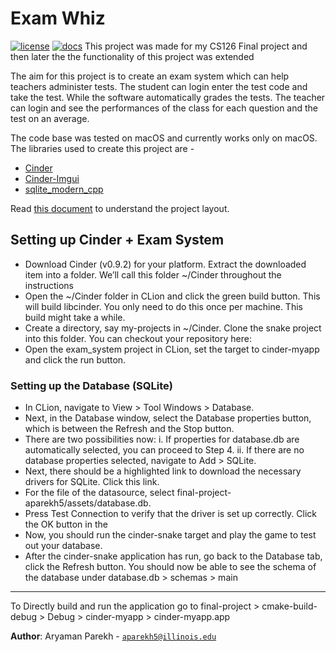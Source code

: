 # Exam Whiz

[![license](https://img.shields.io/badge/license-MIT-green)](LICENSE)
[![docs](https://img.shields.io/badge/docs-yes-brightgreen)](docs/README.md)
This project was made for my CS126 Final project and then later the the functionality of this project was extended

The aim for this project is to create an exam system which can help teachers administer tests. The student can login enter the test code and take the test. While the software automatically grades the tests. The teacher can login and see the performances of the class for each question and the test on an average.

The code base was tested on macOS and currently works only on macOS. The libraries used to create this project are - 
* [Cinder](https://libcinder.org)
* [Cinder-Imgui](https://github.com/simongeilfus/Cinder-ImGui)
* [sqlite_modern_cpp](https://github.com/SqliteModernCpp/sqlite_modern_cpp) 

Read [this document](https://cliutils.gitlab.io/modern-cmake/chapters/basics/structure.html) to understand the project
layout.

## Setting up Cinder + Exam System
* Download Cinder (v0.9.2) for your platform. Extract the downloaded item into a folder. We’ll call this folder ~/Cinder throughout the instructions
* Open the ~/Cinder folder in CLion and click the green build button. This will build libcinder. You only need to do this once per machine. This build might take a while.
* Create a directory, say my-projects in ~/Cinder. Clone the snake project into this folder. You can checkout your repository here:
* Open the exam_system project in CLion, set the target to cinder-myapp and click the run button.

### Setting up the Database (SQLite)
* In CLion, navigate to View > Tool Windows > Database.
* Next, in the Database window, select the Database properties button, which is between the Refresh and the Stop button.
* There are two possibilities now: i. If properties for database.db are automatically selected, you can proceed to Step 4. ii. If there are no database properties selected, navigate to Add > SQLite.
* Next, there should be a highlighted link to download the necessary drivers for SQLite. Click this link.
* For the file of the datasource, select final-project-aparekh5/assets/database.db.
* Press Test Connection to verify that the driver is set up correctly. Click the OK button in the
* Now, you should run the cinder-snake target and play the game to test out your database.
* After the cinder-snake application has run, go back to the Database tab, click the Refresh button. You should now be able to see the schema of the database under database.db > schemas > main


---
To Directly build and run the application go to final-project > cmake-build-debug > Debug > cinder-myapp > cinder-myapp.app

**Author**: Aryaman Parekh - [`aparekh5@illinois.edu`](mailto:aparekh5@illinois.edu)
